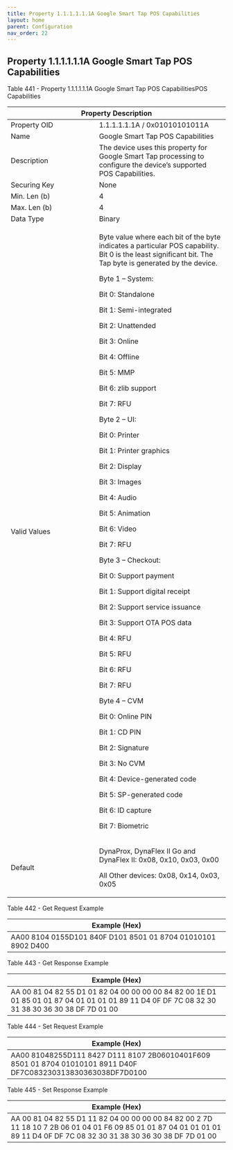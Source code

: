 ```yaml
---
title: Property 1.1.1.1.1.1A Google Smart Tap POS Capabilities
layout: home
parent: Configuration
nav_order: 22
---
```


## Property 1.1.1.1.1.1A Google Smart Tap POS Capabilities

Table 441 - Property 1.1.1.1.1.1A Google Smart Tap POS CapabilitiesPOS
Capabilities

<table>
<colgroup>
<col style="width: 40%" />
<col style="width: 59%" />
</colgroup>
<thead>
<tr>
<th colspan="2">Property Description</th>
</tr>
</thead>
<tbody>
<tr>
<td>Property OID</td>
<td>1.1.1.1.1.1A / 0x01010101011A</td>
</tr>
<tr>
<td>Name</td>
<td>Google Smart Tap POS Capabilities</td>
</tr>
<tr>
<td>Description</td>
<td>The device uses this property for Google Smart Tap processing to
configure the device’s supported POS Capabilities.</td>
</tr>
<tr>
<td>Securing Key</td>
<td>None</td>
</tr>
<tr>
<td>Min. Len (b)</td>
<td>4</td>
</tr>
<tr>
<td>Max. Len (b)</td>
<td>4</td>
</tr>
<tr>
<td>Data Type</td>
<td>Binary</td>
</tr>
<tr>
<td>Valid Values</td>
<td><p>Byte value where each bit of the byte indicates a particular POS
capability. Bit 0 is the least significant bit. The Tap byte is
generated by the device.</p>
<p>Byte 1 – System:</p>
<p>Bit 0: Standalone</p>
<p>Bit 1: Semi-integrated</p>
<p>Bit 2: Unattended</p>
<p>Bit 3: Online</p>
<p>Bit 4: Offline</p>
<p>Bit 5: MMP</p>
<p>Bit 6: zlib support</p>
<p>Bit 7: RFU</p>
<p>Byte 2 – UI:</p>
<p>Bit 0: Printer</p>
<p>Bit 1: Printer graphics</p>
<p>Bit 2: Display</p>
<p>Bit 3: Images</p>
<p>Bit 4: Audio</p>
<p>Bit 5: Animation</p>
<p>Bit 6: Video</p>
<p>Bit 7: RFU</p>
<p>Byte 3 – Checkout:</p>
<p>Bit 0: Support payment</p>
<p>Bit 1: Support digital receipt</p>
<p>Bit 2: Support service issuance</p>
<p>Bit 3: Support OTA POS data</p>
<p>Bit 4: RFU</p>
<p>Bit 5: RFU</p>
<p>Bit 6: RFU</p>
<p>Bit 7: RFU</p>
<p>Byte 4 – CVM</p>
<p>Bit 0: Online PIN</p>
<p>Bit 1: CD PIN</p>
<p>Bit 2: Signature</p>
<p>Bit 3: No CVM</p>
<p>Bit 4: Device-generated code</p>
<p>Bit 5: SP-generated code</p>
<p>Bit 6: ID capture</p>
<p>Bit 7: Biometric</p></td>
</tr>
<tr>
<td>Default</td>
<td><p>DynaProx, DynaFlex II Go and DynaFlex II: 0x08, 0x10, 0x03,
0x00</p>
<p>All Other devices: 0x08, 0x14, 0x03, 0x05</p></td>
</tr>
</tbody>
</table>

Table 442 - Get Request Example

| Example (Hex)                                                |
|--------------------------------------------------------------|
| AA00 8104 0155D101 840F D101 8501 01 8704 01010101 8902 D400 |

Table 443 - Get Response Example

| Example (Hex) |
|----|
| AA 00 81 04 82 55 D1 01 82 04 00 00 00 00 84 82 00 1E D1 01 85 01 01 87 04 01 01 01 01 89 11 D4 0F DF 7C 08 32 30 31 38 30 36 30 38 DF 7D 01 00 |

Table 444 - Set Request Example

| Example (Hex) |
|----|
| AA00 81048255D111 8427 D111 8107 2B06010401F609 8501 01 8704 01010101 8911 D40F DF7C083230313830363038DF7D0100 |

Table 445 - Set Response Example

| Example (Hex) |
|----|
| AA 00 81 04 82 55 D1 11 82 04 00 00 00 00 84 82 00 2 7D 11 18 10 7 2B 06 01 04 01 F6 09 85 01 01 87 04 01 01 01 01 89 11 D4 0F DF 7C 08 32 30 31 38 30 36 30 38 DF 7D 01 00 |

##